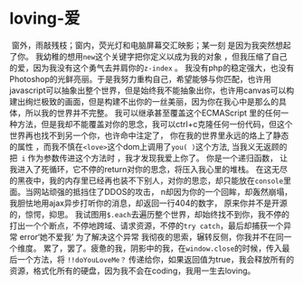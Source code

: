 # loving-爱

​    窗外，雨敲残枝；窗内，荧光灯和电脑屏幕交汇映影；某一刻 是因为我突然想起了你。
​    我幼稚的想用`new`这个关键字把你定义以成为我的对象 ，但我压缩了自己的爱，因为我没有这个勇气去并肩你的`z-index` 。
我没有php的稳定强大，也没有Photoshop的光鲜亮丽。于是我努力重构自己，希望能够与你匹配，也许用javascript可以抽象出整个世界，但是始终我不能抽象出你，也许用canvas可以构建出绚烂极致的画面，但是构建不出你的一丝美丽，因为你在我心中是那么的具体，所以我的世界并不完整。
我可以继承甚至覆盖这个ECMAScript 里的任何一种方法，但是我却不能覆盖对你的思念，我可以ctrl+c克隆任何一份代码，但这个世界再也找不到另一个你，也许命中注定了， 你在我的世界里永远的烙上了静态的属性 ，而我不慎在`<love>`这个dom上调用了`you( )`这个方法, 当我义无返顾的把` i` 作为参数传进这个方法时 ，我才发现我爱上你了。
你是一个递归函数， 让我进入了死循环，它不停的return对你的思念，将压入我心里的堆栈。
在这无尽的黑夜中，我的内存里已经再也装不下别人，对你的思恋，却只能放在`console`里面。当网站顽强的抵挡住了DDOS的攻击， n却因为你的一个回眸，却轰然崩塌， 我胆怯地用ajax异步打听你的消息，却返回一行404的数字， 原来你并不是开源的，惊愕，抑思。
我试图用`$.each`去遍历整个世界，却始终找不到你，我不停的打出一个个断点，不停地跨域、请求资源，不停的`try catch`，最后却捕获一个异常 error‘她不爱我’
为了解决这个异常 我彻夜的思索，辗转反侧，你我并不在同一个维度。
累了，罢了。疲惫的我，阴影中的我，在`window.close`的时候，传入最后一个方法，将 `!!doYouLoveMe？` 传递给你，如果返回值为true，我会释放所有的资源，格式化所有的硬盘，因为我不会在coding，我用一生去loving。


